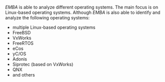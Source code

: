 *EMBA* is able to analyze different operating systems. The main focus is on Linux-based operating systems. Although *EMBA* is also able to identify and analyze the following operating systems:
* multiple Linux-based operating systems
* FreeBSD
* VxWorks
* FreeRTOS
* eCos
* yC/OS
* Adonis
* Siprotec (based on VxWorks)
* QNX
* and others